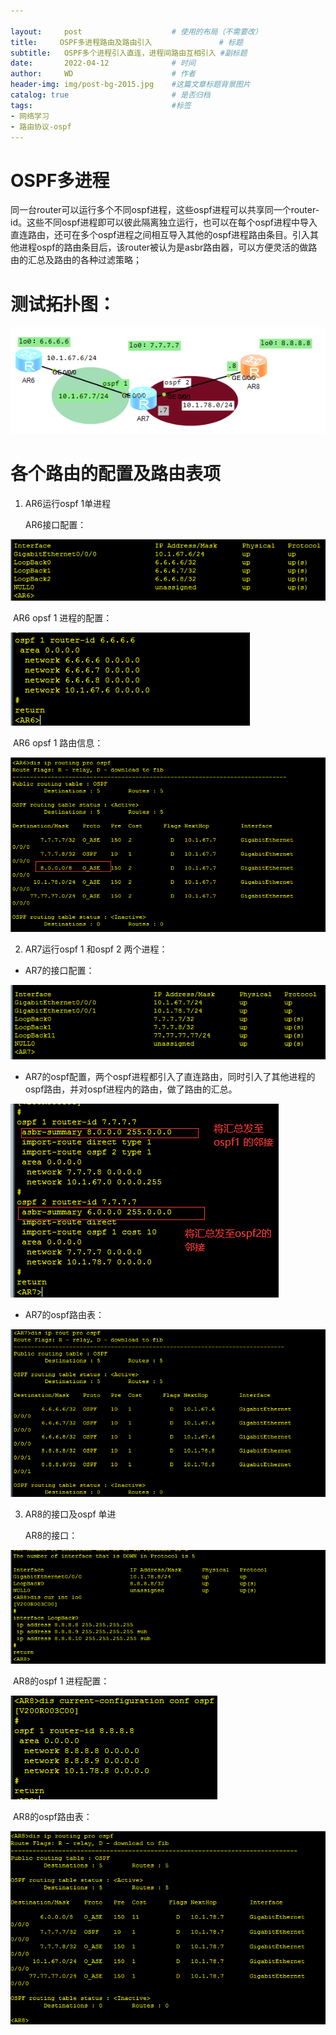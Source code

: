 ```yaml
---

layout:     post   				    # 使用的布局（不需要改）
title:     OSPF多进程路由及路由引入 				# 标题 
subtitle:   OSPF多个进程引入直连，进程间路由互相引入 #副标题
date:       2022-04-12 				# 时间
author:     WD 						# 作者
header-img: img/post-bg-2015.jpg 	#这篇文章标题背景图片
catalog: true 						# 是否归档
tags:								#标签
- 网络学习
- 路由协议-ospf
---
```



# OSPF多进程

同一台router可以运行多个不同ospf进程，这些ospf进程可以共享同一个router-id。这些不同ospf进程即可以彼此隔离独立运行，也可以在每个ospf进程中导入直连路由，还可在多个ospf进程之间相互导入其他的ospf进程路由条目。引入其他进程ospf的路由条目后，该router被认为是asbr路由器，可以方便灵活的做路由的汇总及路由的各种过滤策略；

# 测试拓扑图：



![image-20220412231258786](https://github.com/HuangWendell/huangwendell.github.io/blob/master/img/image-20220412231258786.png?raw=true)

# 各个路由的配置及路由表项

1. AR6运行ospf 1单进程

   AR6接口配置：

![image-20220412231340201](https://github.com/HuangWendell/huangwendell.github.io/blob/master/img/image-20220412231340201.png?raw=true)

​    	AR6 opsf 1 进程的配置：

![image-20220412231402813](https://github.com/HuangWendell/huangwendell.github.io/blob/master/img/image-20220412231402813.png?raw=true)

​		AR6 opsf 1 路由信息：

![image-20220412231503022](https://github.com/HuangWendell/huangwendell.github.io/blob/master/img/image-20220412231503022.png?raw=true)

2. AR7运行ospf 1 和ospf 2 两个进程：

- AR7的接口配置：

![image-20220412231529078](https://github.com/HuangWendell/huangwendell.github.io/blob/master/img/image-20220412231529078.png?raw=true)

- AR7的ospf配置，两个ospf进程都引入了直连路由，同时引入了其他进程的ospf路由，并对ospf进程内的路由，做了路由的汇总。



![image-20220412231717186](https://github.com/HuangWendell/huangwendell.github.io/blob/master/img/image-20220412231717186.png?raw=true)

- AR7的ospf路由表：

![image-20220412231747028](https://github.com/HuangWendell/huangwendell.github.io/blob/master/img/image-20220412231747028.png?raw=true)

3. AR8的接口及ospf 单进

   AR8的接口：

![image-20220412231833590](https://github.com/HuangWendell/huangwendell.github.io/blob/master/img/image-20220412231833590.png?raw=true)

​		AR8的ospf 1 进程配置：

![image-20220412231900925](https://github.com/HuangWendell/huangwendell.github.io/blob/master/img/image-20220412231900925.png?raw=true)



​	AR8的ospf路由表：

![image-20220412231929751](https://github.com/HuangWendell/huangwendell.github.io/blob/master/img/image-20220412231929751.png?raw=true)










